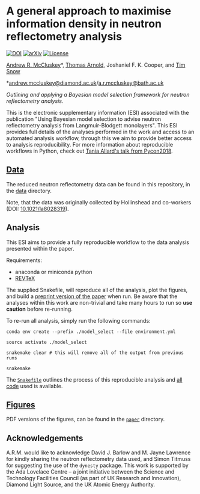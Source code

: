 # A general approach to maximise information density in neutron reflectometry analysis

[![DOI](https://zenodo.org/badge/DOI/10.5281/zenodo.3697795.svg)](https://doi.org/10.5281/zenodo.3697795) [![arXiv](https://img.shields.io/badge/arXiv-1910.10581-orange.svg)](https://arxiv.org/abs/1910.10581) [![License](https://img.shields.io/github/license/arm61/model_select.svg?color=lightgrey)](https://github.com/arm61/model_select/blob/master/LICENSE)

[Andrew R. McCluskey](https://orcid.org/0000-0003-3381-5911)&ast;, [Thomas Arnold](https://orcid.org/0000-0001-7196-7831), Joshaniel F. K. Cooper, and [Tim Snow](https://orcid.org/0000-0001-7146-6885)

&ast;[andrew.mccluskey@diamond.ac.uk](mailto:andrew.mccluskey@diamond.ac.uk)/[a.r.mccluskey@bath.ac.uk](mailto:a.r.mccluskey@bath.ac.uk)

*Outlining and applying a Bayesian model selection framework for neutron reflectometry analysis.*

This is the electronic supplementary information (ESI) associated with the publication "Using Bayesian model selection to advise neutron reflectometry analysis from Langmuir-Blodgett monolayers".
This ESI provides full details of the analyses performed in the work and access to an automated analysis workflow, through this we aim to provide better access to analysis reproducibility.
For more information about reproducible workflows in Python, check out [Tania Allard's talk from Pycon2018](http://bitsandchips.me/Talks/PyCon.html#/title).

## [Data](./data)

The reduced neutron reflectometry data can be found in this repository, in the [data](./data) directory.

Note, that the data was originally collected by Hollinshead and co-workers (DOI: [10.1021/la8028319](https://doi.org/10.1021/la8028319)).

## Analysis

This ESI aims to provide a fully reproducible workflow to the data analysis presented within the paper.

Requirements:

- anaconda or miniconda python
- [REVTeX](https://journals.aps.org/revtex)

The supplied Snakefile, will reproduce all of the analysis, plot the figures, and build a [preprint version of the paper](./paper/paper.pdf) when run.
Be aware that the analyses within this work are non-trivial and take many hours to run so **use caution** before re-running.

To re-run all analysis, simply run the following commands:

```
conda env create --prefix ./model_select --file environment.yml

source activate ./model_select

snakemake clear # this will remove all of the output from previous runs

snakemake
```

The [`Snakefile`](./Snakefile) outlines the process of this reproducible analysis and [all code](./scripts) used is available. 

## [Figures](./paper)

PDF versions of the figures, can be found in the [`paper`](./paper) directory.

## Acknowledgements

A.R.M. would like to acknowledge David J. Barlow and M. Jayne Lawrence for kindly sharing the neutron reflectometry data used, and Simon Titmuss for suggesting the use of the `dynesty` package.
This work is supported by the Ada Lovelace Centre – a joint initiative between the Science and Technology Facilities Council (as part of UK Research and Innovation), Diamond Light Source, and the UK Atomic Energy Authority.
